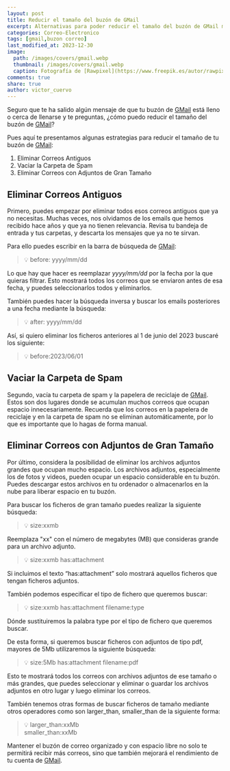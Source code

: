 ```yaml
---
layout: post
title: Reducir el tamaño del buzón de GMail
excerpt: Alternativas para poder reducir el tamaño del buzón de GMail mediante eliminación de correos antiguos o con adjuntos de gran tamaño.
categories: Correo-Electronico
tags: [gmail,buzon correo]
last_modified_at: 2023-12-30
image:
  path: /images/covers/gmail.webp
  thumbnail: /images/covers/gmail.webp
  caption: Fotografía de [Rawpixel](https://www.freepik.es/autor/rawpixel-com)
comments: true
share: true
author: victor_cuervo
---
```


Seguro que te ha salido algún mensaje de que tu buzón de [GMail](https://www.ayudaenlaweb.com/correo-electronico/que-es-gmail/) está lleno o cerca de llenarse y te preguntas, ¿cómo puedo reducir el tamaño del buzón de [GMail](https://www.ayudaenlaweb.com/correo-electronico/que-es-gmail/)?


Pues aquí te presentamos algunas estrategias para reducir el tamaño de tu buzón de [GMail](https://www.ayudaenlaweb.com/correo-electronico/que-es-gmail/):

1. Eliminar Correos Antiguos
2. Vaciar la Carpeta de Spam
3. Eliminar Correos con Adjuntos de Gran Tamaño

## Eliminar Correos Antiguos


Primero, puedes empezar por eliminar todos esos correos antiguos que ya no necesitas. Muchas veces, nos olvidamos de los emails que hemos recibido hace años y que ya no tienen relevancia. Revisa tu bandeja de entrada y tus carpetas, y descarta los mensajes que ya no te sirvan.


Para ello puedes escribir en la barra de búsqueda de [GMail](https://www.ayudaenlaweb.com/correo-electronico/que-es-gmail/):


> 💡 before: yyyy/mm/dd


Lo que hay que hacer es reemplazar _yyyy/mm/dd_ por la fecha por la que quieras filtrar. Esto mostrará todos los correos que se enviaron antes de esa fecha, y puedes seleccionarlos todos y eliminarlos.


También puedes hacer la búsqueda inversa y buscar los emails posteriores a una fecha mediante la búsqueda:


> 💡 after: yyyy/mm/dd


Así, si quiero eliminar los ficheros anteriores al 1 de junio del 2023 buscaré los siguiente:


> 💡 before:2023/06/01


## Vaciar la Carpeta de Spam


Segundo, vacía tu carpeta de spam y la papelera de reciclaje de [GMail](https://www.ayudaenlaweb.com/correo-electronico/que-es-gmail/). Estos son dos lugares donde se acumulan muchos correos que ocupan espacio innecesariamente. Recuerda que los correos en la papelera de reciclaje y en la carpeta de spam no se eliminan automáticamente, por lo que es importante que lo hagas de forma manual.


## Eliminar Correos con Adjuntos de Gran Tamaño


Por último, considera la posibilidad de eliminar los archivos adjuntos grandes que ocupan mucho espacio. Los archivos adjuntos, especialmente los de fotos y videos, pueden ocupar un espacio considerable en tu buzón. Puedes descargar estos archivos en tu ordenador o almacenarlos en la nube para liberar espacio en tu buzón.


Para buscar los ficheros de gran tamaño puedes realizar la siguiente búsqueda:


> 💡 size:xxmb


Reemplaza "xx" con el número de megabytes (MB) que consideras grande para un archivo adjunto.


> 💡 size:xxmb has:attachment


Si incluimos el texto “has:attachment” solo mostrará aquellos ficheros que tengan ficheros adjuntos.


También podemos especificar el tipo de fichero que queremos buscar:


> 💡 size:xxmb has:attachment filename:type


Dónde sustituiremos la palabra type por el tipo de fichero que queremos buscar.


De esta forma, si queremos buscar ficheros con adjuntos de tipo pdf, mayores de 5Mb utilizaremos la siguiente búsqueda:


> 💡 size:5Mb has:attachment filename:pdf


Esto te mostrará todos los correos con archivos adjuntos de ese tamaño o más grandes, que puedes seleccionar y eliminar o guardar los archivos adjuntos en otro lugar y luego eliminar los correos.


También tenemos otras formas de buscar ficheros de tamaño mediante otros operadores como son larger_than, smaller_than de la siguiente forma:


> 💡 larger_than:xxMb  
> smaller_than:xxMb


Mantener el buzón de correo organizado y con espacio libre no solo te permitirá recibir más correos, sino que también mejorará el rendimiento de tu cuenta de [GMail](https://www.ayudaenlaweb.com/correo-electronico/que-es-gmail/).

